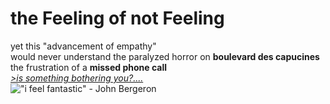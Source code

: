 # the Feeling of not Feeling 

yet this "advancement of empathy"  
would never understand the paralyzed horror on **boulevard des capucines**  
the frustration of a **missed phone call**  
[*>is something bothering you?....*](https://youtu.be/41U78QP8nBk?si=0aecjPSwIeNF5mDH)  
!["i feel fantastic" - John Bergeron](https://i.imgur.com/SRc0aA2.jpg)